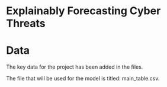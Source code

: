 # Explainably Forecasting Cyber Threats

# Data
The key data for the project has been added in the files.

The file that will be used for the model is titled: main_table.csv.

